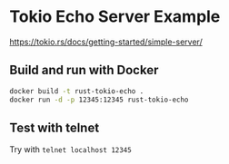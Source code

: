 # Tokio Echo Server Example

<https://tokio.rs/docs/getting-started/simple-server/>

## Build and run with Docker

```bash
docker build -t rust-tokio-echo .
docker run -d -p 12345:12345 rust-tokio-echo
```

## Test with telnet

Try with `telnet localhost 12345`
